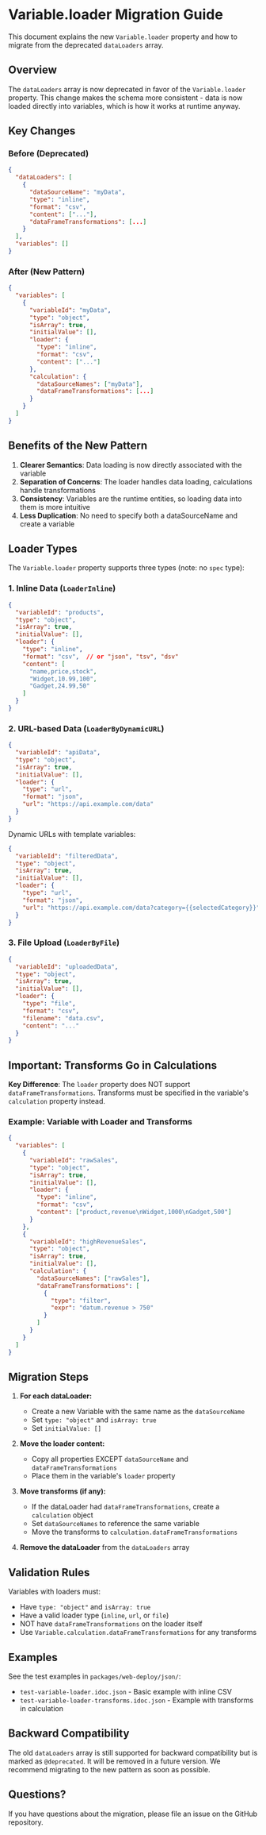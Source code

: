 # Variable.loader Migration Guide

This document explains the new `Variable.loader` property and how to migrate from the deprecated `dataLoaders` array.

## Overview

The `dataLoaders` array is now deprecated in favor of the `Variable.loader` property. This change makes the schema more consistent - data is now loaded directly into variables, which is how it works at runtime anyway.

## Key Changes

### Before (Deprecated)
```json
{
  "dataLoaders": [
    {
      "dataSourceName": "myData",
      "type": "inline",
      "format": "csv",
      "content": ["..."],
      "dataFrameTransformations": [...]
    }
  ],
  "variables": []
}
```

### After (New Pattern)
```json
{
  "variables": [
    {
      "variableId": "myData",
      "type": "object",
      "isArray": true,
      "initialValue": [],
      "loader": {
        "type": "inline",
        "format": "csv",
        "content": ["..."]
      },
      "calculation": {
        "dataSourceNames": ["myData"],
        "dataFrameTransformations": [...]
      }
    }
  ]
}
```

## Benefits of the New Pattern

1. **Clearer Semantics**: Data loading is now directly associated with the variable
2. **Separation of Concerns**: The loader handles data loading, calculations handle transformations
3. **Consistency**: Variables are the runtime entities, so loading data into them is more intuitive
4. **Less Duplication**: No need to specify both a dataSourceName and create a variable

## Loader Types

The `Variable.loader` property supports three types (note: no `spec` type):

### 1. Inline Data (`LoaderInline`)
```json
{
  "variableId": "products",
  "type": "object",
  "isArray": true,
  "initialValue": [],
  "loader": {
    "type": "inline",
    "format": "csv",  // or "json", "tsv", "dsv"
    "content": [
      "name,price,stock",
      "Widget,10.99,100",
      "Gadget,24.99,50"
    ]
  }
}
```

### 2. URL-based Data (`LoaderByDynamicURL`)
```json
{
  "variableId": "apiData",
  "type": "object",
  "isArray": true,
  "initialValue": [],
  "loader": {
    "type": "url",
    "format": "json",
    "url": "https://api.example.com/data"
  }
}
```

Dynamic URLs with template variables:
```json
{
  "variableId": "filteredData",
  "type": "object",
  "isArray": true,
  "initialValue": [],
  "loader": {
    "type": "url",
    "format": "json",
    "url": "https://api.example.com/data?category={{selectedCategory}}"
  }
}
```

### 3. File Upload (`LoaderByFile`)
```json
{
  "variableId": "uploadedData",
  "type": "object",
  "isArray": true,
  "initialValue": [],
  "loader": {
    "type": "file",
    "format": "csv",
    "filename": "data.csv",
    "content": "..."
  }
}
```

## Important: Transforms Go in Calculations

**Key Difference**: The `loader` property does NOT support `dataFrameTransformations`. Transforms must be specified in the variable's `calculation` property instead.

### Example: Variable with Loader and Transforms

```json
{
  "variables": [
    {
      "variableId": "rawSales",
      "type": "object",
      "isArray": true,
      "initialValue": [],
      "loader": {
        "type": "inline",
        "format": "csv",
        "content": ["product,revenue\nWidget,1000\nGadget,500"]
      }
    },
    {
      "variableId": "highRevenueSales",
      "type": "object",
      "isArray": true,
      "initialValue": [],
      "calculation": {
        "dataSourceNames": ["rawSales"],
        "dataFrameTransformations": [
          {
            "type": "filter",
            "expr": "datum.revenue > 750"
          }
        ]
      }
    }
  ]
}
```

## Migration Steps

1. **For each dataLoader:**
   - Create a new Variable with the same name as the `dataSourceName`
   - Set `type: "object"` and `isArray: true`
   - Set `initialValue: []`
   
2. **Move the loader content:**
   - Copy all properties EXCEPT `dataSourceName` and `dataFrameTransformations`
   - Place them in the variable's `loader` property

3. **Move transforms (if any):**
   - If the dataLoader had `dataFrameTransformations`, create a `calculation` object
   - Set `dataSourceNames` to reference the same variable
   - Move the transforms to `calculation.dataFrameTransformations`

4. **Remove the dataLoader** from the `dataLoaders` array

## Validation Rules

Variables with loaders must:
- Have `type: "object"` and `isArray: true`
- Have a valid loader type (`inline`, `url`, or `file`)
- NOT have `dataFrameTransformations` on the loader itself
- Use `Variable.calculation.dataFrameTransformations` for any transforms

## Examples

See the test examples in `packages/web-deploy/json/`:
- `test-variable-loader.idoc.json` - Basic example with inline CSV
- `test-variable-loader-transforms.idoc.json` - Example with transforms in calculation

## Backward Compatibility

The old `dataLoaders` array is still supported for backward compatibility but is marked as `@deprecated`. It will be removed in a future version. We recommend migrating to the new pattern as soon as possible.

## Questions?

If you have questions about the migration, please file an issue on the GitHub repository.
